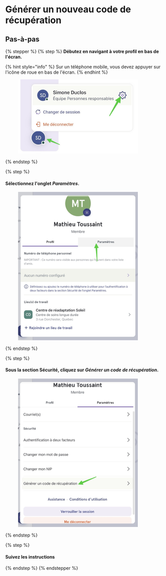 # Générer un nouveau code de récupération

## Pas-à-pas

{% stepper %}
{% step %}
**Débutez en navigant à votre profil en bas de l'écran.**

{% hint style="info" %}
Sur un téléphone mobile, vous devez appuyer sur l'icône de roue en bas de l'écran.
{% endhint %}

<div align="left"><figure><img src="../../.gitbook/assets/acceder-les-parametres-patients.jpeg" alt="" width="375"><figcaption></figcaption></figure></div>
{% endstep %}

{% step %}
#### Sélectionnez l'onglet _Paramètres_.

<div align="left"><figure><img src="../../.gitbook/assets/generer-un-nouveau-code-de-recuperation  - Step 3.jpeg" alt="" width="375"><figcaption></figcaption></figure></div>
{% endstep %}

{% step %}
#### Sous la section Sécurité, cliquez sur _Générer un code de récupération_.

<div align="left"><figure><img src="../../.gitbook/assets/generer-un-nouveau-code-de-recuperation  - Step 4.jpeg" alt="" width="375"><figcaption></figcaption></figure></div>
{% endstep %}

{% step %}
#### Suivez les instructions
{% endstep %}
{% endstepper %}
